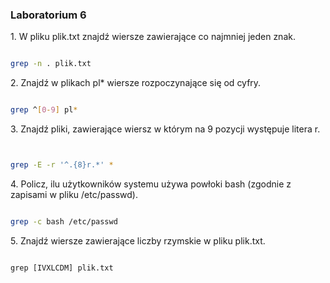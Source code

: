 ### Laboratorium 6


1\. W pliku plik.txt znajdź wiersze zawierające co najmniej jeden znak.

```sh

grep -n . plik.txt

```

2\. Znajdź w plikach pl* wiersze rozpoczynające się od cyfry.

```sh

grep ^[0-9] pl*

```

3\. Znajdź pliki, zawierające wiersz w którym na 9 pozycji występuje litera r.

```sh


grep -E -r '^.{8}r.*' *


```

4\. Policz, ilu użytkowników systemu używa powłoki bash (zgodnie z zapisami w pliku /etc/passwd).

```sh

grep -c bash /etc/passwd

```

5\. Znajdź wiersze zawierające liczby rzymskie w pliku plik.txt.

```

grep [IVXLCDM] plik.txt


```
